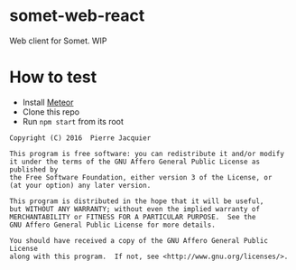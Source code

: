 # somet-web-react
Web client for Somet. WIP

# How to test
- Install [Meteor](http://meteor.com)
- Clone this repo
- Run `npm start` from its root


```
Copyright (C) 2016  Pierre Jacquier

This program is free software: you can redistribute it and/or modify
it under the terms of the GNU Affero General Public License as published by
the Free Software Foundation, either version 3 of the License, or
(at your option) any later version.

This program is distributed in the hope that it will be useful,
but WITHOUT ANY WARRANTY; without even the implied warranty of
MERCHANTABILITY or FITNESS FOR A PARTICULAR PURPOSE.  See the
GNU Affero General Public License for more details.

You should have received a copy of the GNU Affero General Public License
along with this program.  If not, see <http://www.gnu.org/licenses/>.
```
